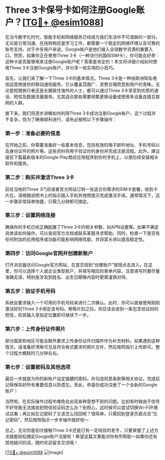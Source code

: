 # Three 3卡保号卡如何注册Google账户？[[TG💪+ @esim1088](https://t.me/s/esim1088)]

在当今数字化时代，智能手机和网络服务已经成为我们生活中不可或缺的一部分。无论是日常沟通、在线购物还是学习工作，都需要一个稳定的网络环境以及可靠的账号支持。对于许多用户来说，Google账户是他们接入全球数字资源的重要入口。然而，如果你正在使用Three 3卡（一种流行的国际SIM卡），你可能会好奇：这种卡是否能够用来注册Google账户呢？答案是肯定的！本文将详细介绍如何使用Three 3卡注册Google账户，并分享一些实用的小技巧。

首先，让我们来了解一下Three 3卡的基本情况。Three 3卡是一种由欧洲知名电信运营商提供的移动通信服务，它以覆盖范围广、资费合理而受到用户的青睐。无论是短期旅行者还是长期居住海外的人士，都可以通过Three 3卡享受到优质的通话、短信及数据流量服务。尤其适合那些需要频繁更换设备或使用多设备连接互联网的人群。

接下来，我们将逐步讲解如何利用Three 3卡成功注册Google账户。这个过程并不复杂，但为了确保顺利进行，请务必按照以下步骤操作：

### 第一步：准备必要的信息

在开始之前，你需要准备好一些基本信息，包括有效的电子邮件地址、手机号码以及身份证件的照片等。这些资料将用于验证你的身份并完成注册流程。此外，建议提前下载最新版本的Google Play商店应用程序到你的手机上，以便后续安装相关软件和服务。

### 第二步：购买并激活Three 3卡

前往当地的Three 3门店或者官方网站订购一张适合你需求的SIM卡套餐。收到卡片后，请根据说明书上的指示插入手机并按照提示完成激活手续。通常情况下，这一步骤非常简单快捷，只需几分钟即可搞定。

### 第三步：设置网络连接

确保你的手机已经正确配置了Three 3卡的相关参数，如APN设置等。如果不确定具体该如何操作，可以查阅官方文档或联系客服寻求帮助。同时，检查一下是否有任何附加的应用程序或功能可能影响网络性能，并将其关闭以提高稳定性。

### 第四步：访问Google官网并创建新账户

打开浏览器访问Google官方网站，在首页找到“创建账户”按钮点击进入。在这里，你可以选择个人或企业类型账户，并填写相应的表单内容。注意填写时要尽量准确无误，特别是涉及到姓名、出生日期等内容时更需谨慎对待。

### 第五步：验证手机号码

系统会要求输入一个可用的手机号码来进行二次确认。此时，你可以直接使用刚刚激活好的Three 3卡绑定该号码。稍等片刻之后，你应该会收到一条包含验证码的短信，将其输入至指定位置即可继续下一步。

### 第六步：上传身份证件照片

部分国家和地区可能会额外要求上传身份证件扫描件作为补充材料。如果遇到这种情况，请准备好清晰可见且符合格式要求的照片文件，然后按照指引上传即可。整个过程大概耗时几分钟左右。

### 第七步：设置密码及其他选项

最后一步就是为你的新账户设定强健的密码，并勾选同意条款等相关协议。完成后记得保存好所有重要信息以防遗忘。至此，恭喜你成功注册了一个全新的Google账户！

当然啦，在实际操作过程中难免会出现各种意想不到的问题。比如有时候由于信号不好导致无法接收到短信验证码怎么办？别担心，这时候可以尝试切换Wi-Fi环境试试看；再比如忘记密码了又该怎么找回呢？很简单，只需回到登录页面点击“忘记密码”，然后按照指示一步步操作就好啦～

总之，无论你是初次接触Three 3卡还是已有一定经验的老手，只要掌握了上述方法就能轻松搞定Google账户注册啦！希望这篇文章能对你有所帮助～如果你还有其他疑问的话，随时欢迎留言交流哦！

[[TG💪+ @esim1088](https://t.me/s/esim1088) ![Image](https://i.postimg.cc/4NQfJmqS/Snipaste-2025-05-13-00-14-12.png)]